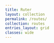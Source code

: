 ```yaml
---
title: Ruter
layout: collection
permalink: /routes/
collection: routes
entries_layout: grid
classes: wide
---
```

